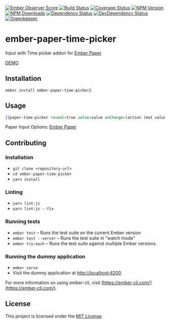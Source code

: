 [![Ember Observer Score](http://emberobserver.com/badges/ember-paper-time-picker.svg)](http://emberobserver.com/addons/ember-paper-time-picker)
[![Build Status](https://travis-ci.org/devotox/ember-paper-time-picker.svg)](http://travis-ci.org/devotox/ember-paper-time-picker)
[![Coverage Status](https://codecov.io/gh/devotox/ember-paper-time-picker/branch/master/graph/badge.svg)](https://codecov.io/gh/devotox/ember-paper-time-picker)
[![NPM Version](https://badge.fury.io/js/ember-paper-time-picker.svg)](http://badge.fury.io/js/ember-paper-time-picker)
[![NPM Downloads](https://img.shields.io/npm/dm/ember-paper-time-picker.svg)](https://www.npmjs.org/package/ember-paper-time-picker)
[![Dependency Status](https://david-dm.org/poetic/ember-paper-time-picker.svg)](https://david-dm.org/poetic/ember-paper-time-picker)
[![DevDependency Status](https://david-dm.org/poetic/ember-paper-time-picker/dev-status.svg)](https://david-dm.org/poetic/ember-paper-time-picker#info=devDependencies)
[![Greenkeeper](https://badges.greenkeeper.io/devotox/ember-paper-time-picker.svg)](https://greenkeeper.io/)

ember-paper-time-picker
==============================================================================

Input with Time picker addon for [Ember Paper](https://github.com/miguelcobain/ember-paper)

[DEMO](http://devotox.github.io/ember-paper-time-picker)

Installation
------------------------------------------------------------------------------

```
ember install ember-paper-time-picker2
```


Usage
------------------------------------------------------------------------------

```handlebars
{{paper-time-picker reveal=true value=value onChange=(action (mut value))}}
```

Paper Input Options: [Ember Paper](https://github.com/miguelcobain/ember-paper)


Contributing
------------------------------------------------------------------------------

### Installation

* `git clone <repository-url>`
* `cd ember-paper-time-picker`
* `yarn install`

### Linting

* `yarn lint:js`
* `yarn lint:js --fix`

### Running tests

* `ember test` – Runs the test suite on the current Ember version
* `ember test --server` – Runs the test suite in "watch mode"
* `ember try:each` – Runs the test suite against multiple Ember versions

### Running the dummy application

* `ember serve`
* Visit the dummy application at [http://localhost:4200](http://localhost:4200).

For more information on using ember-cli, visit [https://ember-cli.com/](https://ember-cli.com/).

License
------------------------------------------------------------------------------

This project is licensed under the [MIT License](LICENSE.md).
